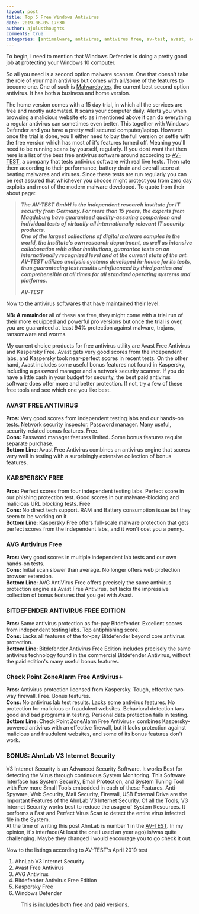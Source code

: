 ```yaml
---
layout: post
title: Top 5 Free Windows Antivirus
date: 2019-06-05 17:30
author: ajulusthoughts
comments: true
categories: [antimalware, antivirus, antivirus free, av-test, avast, avg, avtest, best free antivirus, bitdefender, checkpoint zonealarm, free, free antivirus, kaspersky, malware, ransomware, top 5 antivirus, top 5 free antivirus, trojan, trojans, UNCATEGORIZED, virus, viruses, windows defender, worm, worms]
---
```

<!-- wp:paragraph -->
<p>To begin, i need to mention that Windows Defender is doing a pretty good job at protecting your Windows 10 computer. </p>
<!-- /wp:paragraph -->

<!-- wp:paragraph -->
<p>So all you need is a second option malware scanner. One that doesn't take the role of your main antivirus but comes with all/some of the features to become one. One of such is <a href="https://www.malwarebytes.com/">Malwarebytes</a>, the current best second option antivirus. It has both a business and home version. </p>
<!-- /wp:paragraph -->

<!-- wp:paragraph -->
<p>The home version comes with a 15 day trial, in which all the services are free and mostly automated. It scans your computer daily. Alerts you when browsing a malicious website etc as i mentioned above it can do everything a regular antivirus can sometimes even better. This together with Windows Defender and you have a pretty well secured computer/laptop. However once the trial is done, you'll either need to buy the full version or settle with the free version which has most of it's features turned off. Meaning you'll need to be running scans by yourself, regularly. If you dont want that then here is a list of the best free antivirus software around according to <a href="https://www.av-test.org/en/">AV-TEST</a>, a company that tests antivirus software with real live tests. Then rate them according to their performance, battery drain and overall score at beating malwares and viruses. Since these tests are run regularly you can be rest assured that whichever you choose might protect you from zero day exploits and most of the modern malware developed. To quote from their about page:</p>
<!-- /wp:paragraph -->

<!-- wp:quote -->
<blockquote class="wp-block-quote"><p><em><strong>The AV-TEST GmbH is the independent research institute for IT  security from Germany. For more than 15 years, the experts from  Magdeburg have guaranteed quality-assuring comparison and individual  tests of virtually all internationally relevant IT security products.<br>One  of the largest collections of digital malware samples in the world, the  Institute's own research department, as well as intensive collaboration  with other institutions, guarantee tests on an internationally  recognized level and at the current state of the art. AV-TEST utilizes  analysis systems developed in-house for its tests, thus guaranteeing  test results uninfluenced by third parties and comprehensible at all  times for all standard operating systems and platforms. </strong></em></p><cite><strong>AV-TEST</strong></cite></blockquote>
<!-- /wp:quote -->

<!-- wp:paragraph -->
<p>Now to the antivirus softwares that have maintained their level.</p>
<!-- /wp:paragraph -->

<!-- wp:paragraph -->
<p><strong>NB: A remainder</strong> all of these are free, they might come with a trial run of their more equipped and powerful pro versions but once the trial is over, you are guaranteed at least 94% protection against malware, trojans, ransomware and worms.</p>
<!-- /wp:paragraph -->

<!-- wp:paragraph -->
<p> My current choice products for free antivirus utility  are Avast Free Antivirus and Kaspersky Free. Avast gets very good scores from the independent labs, and Kaspersky took near-perfect scores in  recent tests. On the other hand, Avast includes some useful bonus  features not found in Kaspersky, including a password manager  and a network security scanner. If you do have a little cash in your budget for security, the best paid antivirus software does offer more  and better protection. If not, try a few of these free tools and see  which one you like best. </p>
<!-- /wp:paragraph -->

<!-- wp:heading {"level":3} -->
<h3>AVAST FREE ANTIVIRUS</h3>
<!-- /wp:heading -->

<!-- wp:paragraph -->
<p><strong>Pros: </strong>Very  good scores from independent testing labs and our hands-on tests.  Network security inspector. Password manager. Many useful,  security-related bonus features. Free.<br><strong>Cons: </strong>Password manager features limited. Some bonus features require separate purchase.<br><strong>Bottom Line: </strong>Avast  Free Antivirus combines an antivirus engine that scores very well in  testing with a surprisingly extensive collection of bonus features.</p>
<!-- /wp:paragraph -->

<!-- wp:heading {"level":3} -->
<h3>KARSPERSKY FREE</h3>
<!-- /wp:heading -->

<!-- wp:paragraph -->
<p><strong>Pros: </strong>Perfect  scores from four independent testing labs. Perfect score in our  phishing protection test. Good scores in our malware-blocking and  malicious URL blocking tests. Free<br><strong>Cons: </strong>No direct tech support. RAM and Battery consumption issue but they seem to be working on it<br><strong>Bottom Line: </strong>Kaspersky  Free offers full-scale malware protection that gets perfect scores from  the independent labs, and it won't cost you a penny.</p>
<!-- /wp:paragraph -->

<!-- wp:heading {"level":3} -->
<h3>AVG Antivirus Free</h3>
<!-- /wp:heading -->

<!-- wp:paragraph -->
<p><strong>Pros: </strong>Very good scores in multiple independent lab tests and our own hands-on tests.<br><strong>Cons: </strong>Initial scan slower than average. No longer offers web protection browser extension.<br><strong>Bottom Line: </strong>AVG  AntiVirus Free offers precisely the same antivirus protection engine as  Avast Free Antivirus, but lacks the impressive collection of bonus  features that you get with Avast.</p>
<!-- /wp:paragraph -->

<!-- wp:heading {"level":3} -->
<h3>BITDEFENDER ANTIVIRUS FREE EDITION</h3>
<!-- /wp:heading -->

<!-- wp:paragraph -->
<p><strong>Pros: </strong>Same antivirus protection as for-pay Bitdefender. Excellent scores from independent testing labs. Top antiphishing score.<br><strong>Cons: </strong>Lacks all features of the for-pay Bitdefender beyond core antivirus protection.<br><strong>Bottom Line: </strong>Bitdefender  Antivirus Free Edition includes precisely the same antivirus technology  found in the commercial Bitdefender Antivirus, without the paid  edition's many useful bonus features.</p>
<!-- /wp:paragraph -->

<!-- wp:heading {"level":3} -->
<h3>Check Point ZoneAlarm Free Antivirus+</h3>
<!-- /wp:heading -->

<!-- wp:paragraph -->
<p><strong>Pros: </strong>Antivirus protection licensed from Kaspersky. Tough, effective two-way firewall. Free. Bonus features.<br><strong>Cons: </strong>No  antivirus lab test results. Lacks some antivirus features. No  protection for malicious or fraudulent websites. Behavioral detection  tars good and bad programs in testing. Personal data protection fails in  testing.<br><strong>Bottom Line: </strong>Check  Point ZoneAlarm Free Antivirus+ combines Kaspersky-powered antivirus  with an effective firewall, but it lacks protection against malicious  and fraudulent websites, and some of its bonus features don't work.</p>
<!-- /wp:paragraph -->

<!-- wp:heading {"level":3} -->
<h3>BONUS: AhnLab V3 Internet Security</h3>
<!-- /wp:heading -->

<!-- wp:paragraph -->
<p> V3 Internet Security  is an Advanced Security Software. It works Best for detecting the Virus  through continuous System Monitoring. This Software Interface has  System Security, Email Protection, and System Tuning Tool with Few more  Small Tools embedded in each of these Features. Anti-Spyware, Web  Security, Mail Security, Firewall, USB External Drive are the Important  Features of the AhnLab V3 Internet Security. Of all the Tools, V3  Internet Security works best to reduce the usage of System Resources. It  performs a Fast and Perfect Virus Scan to detect the entire virus  infected file in the System. <br>At the time of writing this post AhnLab is number 1 in the <a href="https://www.av-test.org/en/">AV-TEST</a>. In my opinion, it's interface(At least the one i used an year ago) is/was quite challenging. Maybe they changed i would encourage you to go check it out. </p>
<!-- /wp:paragraph -->

<!-- wp:paragraph -->
<p>Now to the listings according to AV-TEST's April 2019 test</p>
<!-- /wp:paragraph -->

<!-- wp:list {"ordered":true} -->
<ol><li>AhnLab V3 Internet Security</li><li>Avast Free Antivirus</li><li>AVG Antivirus</li><li>Bitdefender Antivirus Free Edition</li><li>Kaspersky Free</li><li>Windows Defender</li></ol>
<!-- /wp:list -->

<!-- wp:image {"id":1842} -->
<figure class="wp-block-image"><img src="https://ajulusthoughts.files.wordpress.com/2019/06/annotation-2019-06-05-172130.png" alt="" class="wp-image-1842" /><figcaption>This is includes both free and paid versions.</figcaption></figure>
<!-- /wp:image -->
